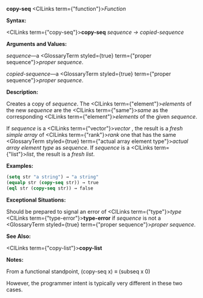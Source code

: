 **copy-seq** <ClLinks  term={"function"}><i>Function</i></ClLinks> 



**Syntax:** 



<ClLinks  term={"copy-seq"}><b>copy-seq</b></ClLinks> *sequence → copied-sequence* 



**Arguments and Values:** 



*sequence*—a <GlossaryTerm styled={true} term={"proper sequence"}><i>proper sequence</i></GlossaryTerm>. 



*copied-sequence*—a <GlossaryTerm styled={true} term={"proper sequence"}><i>proper sequence</i></GlossaryTerm>. 



**Description:** 



Creates a copy of *sequence*. The <ClLinks  term={"element"}><i>elements</i></ClLinks> of the new *sequence* are the <ClLinks  term={"same"}><i>same</i></ClLinks> as the corresponding <ClLinks  term={"element"}><i>elements</i></ClLinks> of the given *sequence*. 



If *sequence* is a <ClLinks  term={"vector"}><i>vector</i></ClLinks> , the result is a *fresh simple array* of <ClLinks  term={"rank"}><i>rank</i></ClLinks> one that has the same <GlossaryTerm styled={true} term={"actual array element type"}><i>actual array element type</i></GlossaryTerm> as *sequence*. If *sequence* is a <ClLinks  term={"list"}><i>list</i></ClLinks>, the result is a *fresh list*. 



**Examples:**
```lisp
(setq str "a string") → "a string" 
(equalp str (copy-seq str)) → true 
(eql str (copy-seq str)) → false 
```
**Exceptional Situations:** 



Should be prepared to signal an error of <ClLinks  term={"type"}><i>type</i></ClLinks> <ClLinks  term={"type-error"}><b>type-error</b></ClLinks> if *sequence* is not a <GlossaryTerm styled={true} term={"proper sequence"}><i>proper sequence</i></GlossaryTerm>. 



**See Also:** 



<ClLinks  term={"copy-list"}><b>copy-list</b></ClLinks> 







 



 



**Notes:** 



From a functional standpoint, (copy-seq x) *≡* (subseq x 0) 



However, the programmer intent is typically very different in these two cases. 



